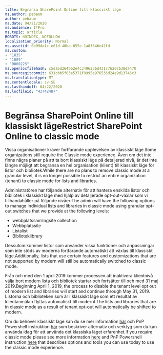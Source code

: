 ```yaml
---
title: Begränsa SharePoint Online till klassiskt läge
ms.author: pebaum
author: pebaum
ms.date: 04/21/2020
ms.audience: ITPro
ms.topic: article
ROBOTS: NOINDEX, NOFOLLOW
localization_priority: Normal
ms.assetid: 6e99da1c-e61d-40ba-855e-1a8f346e42fd
ms.custom:
- "1835"
- "1889"
- "9000225"
ms.openlocfilehash: c5ea5d264b62e4c349623bd431776207b38da470
ms.sourcegitcommit: 631cbb5f03e5371f0995e976536d24e9d13746c3
ms.translationtype: MT
ms.contentlocale: sv-SE
ms.lasthandoff: 04/22/2020
ms.locfileid: "43742487"
---
```

# <a name="restrict-sharepoint-online-to-classic-mode"></a><span data-ttu-id="1a0ad-102">Begränsa SharePoint Online till klassiskt läge</span><span class="sxs-lookup"><span data-stu-id="1a0ad-102">Restrict SharePoint Online to classic mode</span></span>

<span data-ttu-id="1a0ad-103">Vissa organisationer kräver fortfarande upplevelsen av klassiskt läge.</span><span class="sxs-lookup"><span data-stu-id="1a0ad-103">Some organizations still require the Classic mode experience.</span></span> <span data-ttu-id="1a0ad-104">Även om det inte finns några planer på att ta bort klassiskt läge på detaljerad nivå, är det inte längre möjligt att begränsa en hel organisation (klient) till klassiskt läge för listor och bibliotek.</span><span class="sxs-lookup"><span data-stu-id="1a0ad-104">While there are no plans to remove classic mode at a granular level, it is no longer possible to restrict an entire organization (tenant) to classic mode for lists and libraries.</span></span>

<span data-ttu-id="1a0ad-105">Administratören har följande alternativ för att hantera enskilda listor och bibliotek i klassiskt läge med hjälp av detaljerade opt-out-växlar som vi tillhandahåller på följande nivåer:</span><span class="sxs-lookup"><span data-stu-id="1a0ad-105">The admin will have the following options to manage individual lists and libraries in classic mode using granular opt-out switches that we provide at the following levels:</span></span>

- <span data-ttu-id="1a0ad-106">webbplatssamling</span><span class="sxs-lookup"><span data-stu-id="1a0ad-106">site collection</span></span>
- <span data-ttu-id="1a0ad-107">Webbplats</span><span class="sxs-lookup"><span data-stu-id="1a0ad-107">site</span></span>
- <span data-ttu-id="1a0ad-108">Lista</span><span class="sxs-lookup"><span data-stu-id="1a0ad-108">list</span></span>
- <span data-ttu-id="1a0ad-109">Bibliotek</span><span class="sxs-lookup"><span data-stu-id="1a0ad-109">library</span></span>

<span data-ttu-id="1a0ad-110">Dessutom kommer listor som använder vissa funktioner och anpassningar som inte stöds av moderna fortfarande automatiskt att växlas till klassiskt läge.</span><span class="sxs-lookup"><span data-stu-id="1a0ad-110">Additionally, lists that use certain features and customizations that are not supported by modern will still be automatically switched to classic mode.</span></span>

<span data-ttu-id="1a0ad-111">Från och med den 1 april 2019 kommer processen att inaktivera klientnivå välja bort modern lista och bibliotek startar och fortsätter till och med 31 maj 2019.</span><span class="sxs-lookup"><span data-stu-id="1a0ad-111">Beginning April 1, 2019, the process to disable the tenant level opt out of modern list and libraries will start and continue through May 31, 2019.</span></span>  <span data-ttu-id="1a0ad-112">Listorna och biblioteken som är i klassiskt läge som ett resultat av klientanmälan flyttas automatiskt till modernt.</span><span class="sxs-lookup"><span data-stu-id="1a0ad-112">The lists and libraries that are in classic mode as a result of tenant opt-out will automatically be shifted to modern.</span></span>

<span data-ttu-id="1a0ad-113">Om du behöver klassiskt läge kan du se mer information [här](https://techcommunity.microsoft.com/t5/Microsoft-SharePoint-Blog/Delivering-SharePoint-modern-experiences/ba-p/315023) och PnP Powershell instruktion [här](https://docs.microsoft.com/sharepoint/dev/transform/modernize-userinterface-lists-and-libraries-optout) som beskriver alternativ och verktyg som du kan använda idag för att använda det klassiska läget erfarenhet.</span><span class="sxs-lookup"><span data-stu-id="1a0ad-113">If you require classic mode please see more information [here](https://techcommunity.microsoft.com/t5/Microsoft-SharePoint-Blog/Delivering-SharePoint-modern-experiences/ba-p/315023) and PnP Powershell instruction [here](https://docs.microsoft.com/sharepoint/dev/transform/modernize-userinterface-lists-and-libraries-optout) that describes options and tools you can use today to use the classic mode experience.</span></span>
